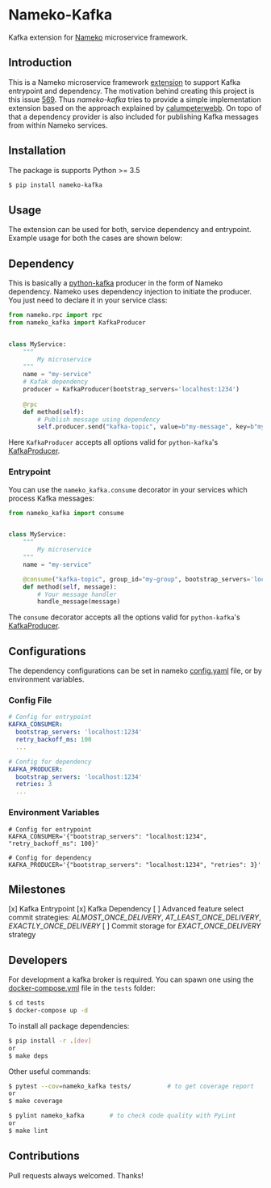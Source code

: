 # Nameko-Kafka

Kafka extension for [Nameko](https://www.nameko.io/) microservice framework. 

## Introduction

This is a Nameko microservice framework [extension](https://nameko.readthedocs.io/en/stable/key_concepts.html) to support Kafka entrypoint and dependency. The motivation behind 
creating this project is this issue [569](https://github.com/nameko/nameko/issues/569). Thus _nameko-kafka_ tries to provide 
a simple implementation extension based on the approach explained by [calumpeterwebb](https://medium.com/@calumpeterwebb/nameko-tutorial-creating-a-kafka-consuming-microservice-c4a7adb804d0).
On topo of that a dependency provider is also included for publishing Kafka messages from within Nameko services.

## Installation

The package is supports Python >= 3.5
```bash
$ pip install nameko-kafka
```

## Usage

The extension can be used for both, service dependency and entrypoint. Example usage for both the cases are shown below:

## Dependency

This is basically a [python-kafka](https://github.com/dpkp/kafka-python) producer in the form of Nameko dependency. 
Nameko uses dependency injection to initiate the producer. You just need to declare it in your service class:

```python
from nameko.rpc import rpc
from nameko_kafka import KafkaProducer


class MyService:
    """
        My microservice
    """
    name = "my-service"
    # Kafak dependency
    producer = KafkaProducer(bootstrap_servers='localhost:1234')
    
    @rpc
    def method(self):
        # Publish message using dependency
        self.producer.send("kafka-topic", value=b"my-message", key=b"my-key")
```

Here `KafkaProducer` accepts all options valid for `python-kafka`'s [KafkaProducer](https://kafka-python.readthedocs.io/en/master/apidoc/KafkaProducer.html).

### Entrypoint

You can use the `nameko_kafka.consume` decorator in your services which process Kafka messages:

```python
from nameko_kafka import consume


class MyService:
    """
        My microservice 
    """
    name = "my-service"

    @consume("kafka-topic", group_id="my-group", bootstrap_servers='localhost:1234')
    def method(self, message):
        # Your message handler
        handle_message(message) 
```

The `consume` decorator accepts all the options valid for `python-kafka`'s [KafkaProducer](https://kafka-python.readthedocs.io/en/master/apidoc/KafkaConsumer.html).

## Configurations

The dependency configurations can be set in nameko [config.yaml]((https://docs.nameko.io/en/stable/cli.html)) file, or 
by environment variables.

### Config File

```yaml
# Config for entrypoint
KAFKA_CONSUMER:
  bootstrap_servers: 'localhost:1234'
  retry_backoff_ms: 100
  ...

# Config for dependency
KAFKA_PRODUCER:
  bootstrap_servers: 'localhost:1234'
  retries: 3
  ...
```

### Environment Variables

```.env
# Config for entrypoint
KAFKA_CONSUMER='{"bootstrap_servers": "localhost:1234", "retry_backoff_ms": 100}'

# Config for dependency
KAFKA_PRODUCER='{"bootstrap_servers": "localhost:1234", "retries": 3}'
```

## Milestones

[x] Kafka Entrypoint
[x] Kafka Dependency
[ ] Advanced feature select commit strategies: _ALMOST_ONCE_DELIVERY_, _AT_LEAST_ONCE_DELIVERY_, _EXACTLY_ONCE_DELIVERY_
[ ] Commit storage for _EXACT_ONCE_DELIVERY_ strategy

## Developers

For development a kafka broker is required. You can spawn one using the [docker-compose.yml](https://github.com/ketgo/nameko-kafka/blob/master/tests/conftest.py) 
file in the `tests` folder:
```bash
$ cd tests
$ docker-compose up -d 
```

To install all package dependencies:
```bash
$ pip install -r .[dev]
or
$ make deps
```

Other useful commands:
```bash
$ pytest --cov=nameko_kafka tests/			# to get coverage report
or
$ make coverage

$ pylint nameko_kafka       # to check code quality with PyLint
or
$ make lint
```

## Contributions

Pull requests always welcomed. Thanks!
